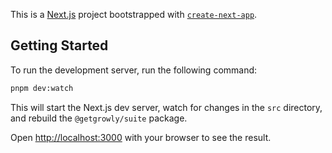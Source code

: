 This is a [Next.js](https://nextjs.org/) project bootstrapped with [`create-next-app`](https://github.com/vercel/next.js/tree/canary/packages/create-next-app).

## Getting Started

To run the development server, run the following command:

```bash
pnpm dev:watch
```

This will start the Next.js dev server, watch for changes in the `src` directory, and rebuild the `@getgrowly/suite` package.

Open [http://localhost:3000](http://localhost:3000) with your browser to see the result.
